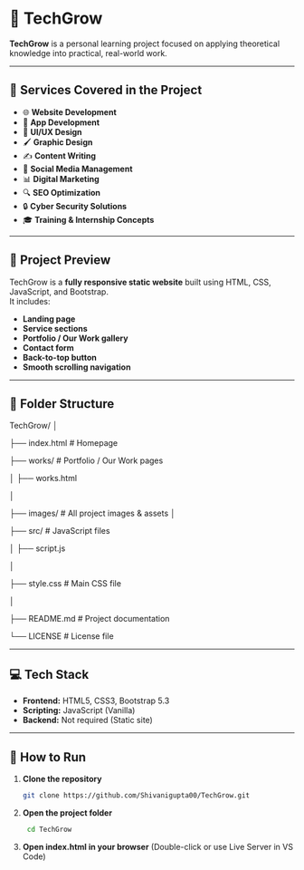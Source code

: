 # 🌱 TechGrow

**TechGrow** is a personal learning project focused on applying theoretical knowledge into practical, real-world work.  

---

## 📌 Services Covered in the Project

- 🌐 **Website Development**  
- 📱 **App Development**  
- 🎨 **UI/UX Design**  
- 🖌️ **Graphic Design**  
- ✍️ **Content Writing**  
- 📣 **Social Media Management**  
- 📊 **Digital Marketing**  
- 🔍 **SEO Optimization**  
- 🔒 **Cyber Security Solutions**  
- 🎓 **Training & Internship Concepts**  

---

## 📸 Project Preview

TechGrow is a **fully responsive static website** built using HTML, CSS, JavaScript, and Bootstrap.  
It includes:
- **Landing page**
- **Service sections**
- **Portfolio / Our Work gallery**
- **Contact form**
- **Back-to-top button**
- **Smooth scrolling navigation**

---

## 📂 Folder Structure
TechGrow/
│

├── index.html # Homepage

├── works/ # Portfolio / Our Work pages

│ ├── works.html

│

├── images/ # All project images & assets
│

├── src/ # JavaScript files

│ ├── script.js

│

├── style.css # Main CSS file

│

├── README.md # Project documentation

└── LICENSE # License file


---

## 💻 Tech Stack

- **Frontend:** HTML5, CSS3, Bootstrap 5.3  
- **Scripting:** JavaScript (Vanilla)  
- **Backend:** Not required (Static site)  

---

## 🚀 How to Run

1. **Clone the repository**
   ```bash
   git clone https://github.com/Shivanigupta00/TechGrow.git
2. **Open the project folder**
   ```bash
    cd TechGrow
3. **Open index.html in your browser**
   (Double-click or use Live Server in VS Code)

   
